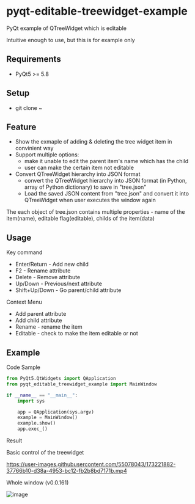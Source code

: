 # pyqt-editable-treewidget-example
PyQt example of QTreeWidget which is editable

Intuitive enough to use, but this is for example only

## Requirements
* PyQt5 >= 5.8

## Setup
* git clone ~

## Feature
* Show the exmaple of adding & deleting the tree widget item in convinient way
* Support multiple options:
    * make it unable to edit the parent item's name which has the child
    * user can make the certain item not editable
* Convert QTreeWidget hierarchy into JSON format
    * convert the QTreeWidget hierarchy into JSON format (in Python, array of Python dictionary) to save in "tree.json"
    * Load the saved JSON content from "tree.json" and convert it into QTreeWidget when user executes the window again
    
The each object of tree.json contains multiple properties - name of the item(name), editable flag(editable), childs of the item(data)

## Usage
Key command
* Enter/Return - Add new child
* F2 - Rename attribute
* Delete - Remove attribute
* Up/Down - Previous/next attribute
* Shift+Up/Down - Go parent/child attribute 

Context Menu
* Add parent attribute
* Add child attribute
* Rename - rename the item
* Editable - check to make the item editable or not

## Example
Code Sample
```python
from PyQt5.QtWidgets import QApplication
from pyqt_editable_treewidget_example import MainWindow

if __name__ == "__main__":
    import sys

    app = QApplication(sys.argv)
    example = MainWindow()
    example.show()
    app.exec_()
```

Result

Basic control of the treewidget

https://user-images.githubusercontent.com/55078043/173221882-37766b10-d38a-4953-bc12-fb2b8bd7171b.mp4

Whole window (v0.0.161)

![image](https://user-images.githubusercontent.com/55078043/222945406-34ff5410-d8f5-4ba7-8511-79e7e947fc6d.png)

